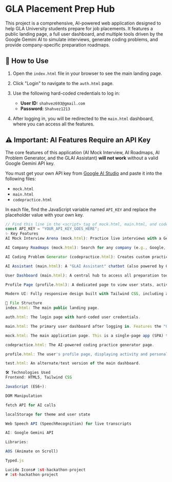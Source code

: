 # GLA Placement Prep Hub

This project is a comprehensive, AI-powered web application designed to help GLA University students prepare for job placements. It features a public landing page, a full user dashboard, and multiple tools driven by the Google Gemini AI to simulate interviews, generate coding problems, and provide company-specific preparation roadmaps.

## 🚀 How to Use

1.  Open the `index.html` file in your browser to see the main landing page.
2.  Click "Login" to navigate to the `auth.html` page.
3.  Use the following hard-coded credentials to log in:

    * **User ID:** `shahvez693@gmail.com`
    * **Password:** `Shahvez1213`

4.  After logging in, you will be redirected to the `main.html` dashboard, where you can access all the features.

## ⚠️ Important: AI Features Require an API Key

The core features of this application (AI Mock Interview, AI Roadmaps, AI Problem Generator, and the GLAI Assistant) **will not work** without a valid Google Gemini API key.

You must get your own API key from [Google AI Studio](https://aistudio.google.com/app/apikey) and paste it into the following files:

* `mock.html`
* `main.html`
* `codepractice.html`

In each file, find the JavaScript variable named `API_KEY` and replace the placeholder value with your own key.

```javascript
// Find this line in the <script> tag of mock.html, main.html, and codepractice.html
const API_KEY = "YOUR_API_KEY_GOES_HERE";
✨ Key Features
AI Mock Interview Arena (mock.html): Practice live interviews with a Gemini-powered AI. It validates company names, asks role-specific questions, and provides real-time feedback on your answers (clarity, accuracy, and structure).

AI Company Roadmaps (mock.html): Search for any company (e.g., Google, Microsoft) and get an AI-generated preparation roadmap, including key focus areas, top DSA questions, and recommended practice problems.

AI Coding Problem Generator (codepractice.html): Creates custom practice sets of LeetCode and HackerRank problems based on your chosen programming language (Python, Java, C++) and difficulty (Easy, Medium, Hard).

AI Assistant (main.html): A "GLAI Assistant" chatbot (also powered by Gemini) that can answer technical doubts and explain computer science concepts.

User Dashboard (main.html): A central hub to access all preparation tools and see a welcome message.

Profile Page (profile.html): A dedicated page to view user stats, activity summary, and personal information.

Modern UI: Fully responsive design built with Tailwind CSS, including a dark/light mode toggle.

📂 File Structure
index.html: The main public landing page.

auth.html: The login page with hard-coded user credentials.

main.html: The primary user dashboard after logging in. Features the "GLAI Assistant."

mock.html: The main application page. This is a single-page app (SPA) that contains the AI Interview Arena, Dashboard, and Company Roadmaps sections.

codepractice.html: The AI-powered coding practice generator page.

profile.html: The user's profile page, displaying activity and personal info.

test.html: An alternate/test version of the main dashboard.

🛠️ Technologies Used
Frontend: HTML5, Tailwind CSS

JavaScript (ES6+):

DOM Manipulation

fetch API for AI calls

localStorage for theme and user state

Web Speech API (SpeechRecognition) for live transcripts

AI: Google Gemini API

Libraries:

AOS (Animate on Scroll)

Typed.js

Lucide Icons# 1st-hackathon-project
# 1st-hackathon-project
